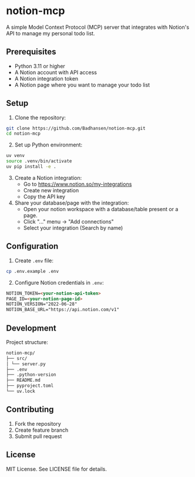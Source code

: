 # notion-mcp

A simple Model Context Protocol (MCP) server that integrates with Notion's API to manage my personal todo list.

## Prerequisites

-   Python 3.11 or higher
-   A Notion account with API access
-   A Notion integration token
-   A Notion page where you want to manage your todo list

## Setup

1. Clone the repository:

```sh
git clone https://github.com/Badhansen/notion-mcp.git
cd notion-mcp
```

2. Set up Python environment:

```sh
uv venv
source .venv/bin/activate
uv pip install -e .
```

3. Create a Notion integration:
    - Go to https://www.notion.so/my-integrations
    - Create new integration
    - Copy the API key
4. Share your database/page with the integration:
    - Open your notion workspace with a database/table present or a page.
    - Click "..." menu → "Add connections"
    - Select your integration (Search by name)

## Configuration

1. Create `.env` file:

```sh
cp .env.example .env
```

2. Configure Notion credentials in `.env`:

```markdown
NOTION_TOKEN=<your-notion-api-token>
PAGE_ID=<your-notion-page-id>
NOTION_VERSION="2022-06-28"
NOTION_BASE_URL="https://api.notion.com/v1"
```

## Development

Project structure:

```markdown
notion-mcp/
├── src/
│ └── server.py
├── .env
├── .python-version
├── README.md
├── pyproject.toml
└── uv.lock
```

## Contributing

1. Fork the repository
2. Create feature branch
3. Submit pull request

## License

MIT License. See LICENSE file for details.

